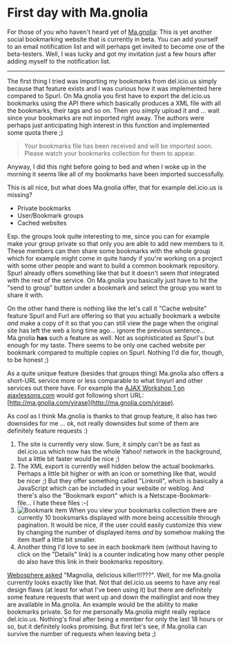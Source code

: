 # First day with Ma.gnolia

For those of you who haven't heard yet of [Ma.gnolia](http://ma.gnolia.com): This is yet another social bookmarking website that is currently in beta. You can add yourself to an email notification list and will perhaps get invited to become one of the beta-testers. Well, I was lucky and got my invitation just a few hours after adding myself to the notification list.



-------------------------------

 

The first thing I tried was importing my bookmarks from del.icio.us simply because that feature exists and I was curious how it was implemented here compared to Spurl. On Ma.gnolia you first have to export the del.icio.us bookmarks using the API there which basically produces a XML file with all the bookmarks, their tags and so on. Then you simply upload it and ... wait since your bookmarks are not imported right away. The authors were perhaps just anticipating high interest in this function and implemented some quota there ;)

<blockquote>Your bookmarks file has been received and will be imported soon. Please watch your bookmarks collection for them to appear.</blockquote>

Anyway, I did this right before going to bed and when I woke up in the morning it seems like all of my bookmarks have been imported successfully.

This is all nice, but what does Ma.gnolia offer, that for example del.icio.us is missing?

* Private bookmarks
* User/Bookmark groups
* Cached websites

Esp. the groups look quite interesting to me, since you can for example make your group private so that only you are able to add new members to it. These members can then share some bookmarks with the whole group which for example might come in quite handy if you're working on a project with some other people and want to build a common bookmark repository. Spurl already offers something like that but it doesn't seem _that_ integrated with the rest of the service. On Ma.gnolia you basically just have to hit the "send to group" button under a bookmark and select the group you want to share it with.

On the other hand there is nothing like the let's call it "Cache website" feature Spurl and Furl are offering so that you actually bookmark a website _and_ make a copy of it so that you can still view the page when the original site has left the web a long time ago... ignore the previous sentence... Ma.gnolia **has** such a feature as well.  Not as sophisticated as Spurl's but enough for my taste. There seems to be only one cached website per bookmark compared to multiple copies on Spurl. Nothing I'd die for, though, to be honest ;)

As a quite unique feature (besides that groups thing) Ma.gnolia also offers a short-URL service more or less comparable to what tinyurl and other services out there have. For example the [AJAX Workshop 1 on ajaxlessons.com](http://www.ajaxlessons.com/2006/02/11/ajax-workshop-1-ajax-basics-build-a-simple-email-verification-with-prototypejs/) would got following short URL: [http://ma.gnolia.com/yirase](http://ma.gnolia.com/yirase).

As cool as I think Ma.gnolia is thanks to that group feature, it also has two downsides for me ... ok, not really downsides but some of them are definitely feature requests :)

1. The site is currently very slow. Sure, it simply can't be as fast as del.icio.us which now has the whole Yahoo! network in the background, but a little bit faster would be nice ;)
2. The XML export is currently well hidden below the actual bookmarks. Perhaps a little bit higher or with an icon or something like that, would be nicer ;) But they offer something called "Linkroll", which is basically a JavaScript which can be included in your website or weblog. And there's also the "Bookmark export" which is a Netscape-Bookmark-file... I hate these files :-(
3. <img src="http://www.zerokspot.com/uploads/magnolia-bookmark.jpg" alt="Bookmark item" class="right"/> When you view your bookmarks collection there are currently 10 booksmarks displayed with more being accessible through pagination.  It would be nice, if the user could easily customize this view by changing the number of displayed items _and_ by somehow making the item itself a little bit smaller. 
4. Another thing I'd love to see in each bookmark item (without having to click on the "Details" link) is a counter indicating how many other people do also have this link in their bookmarks repository.

[Webosphere asked](http://webosphere.wordpress.com/2006/02/11/magnolia-delicious-killer/) "Magnolia, delicious killer!!!???". Well, for me Ma.gnolia currently looks exactly like that. Not that del.icio.us seems to have any real design flaws (at least for what I've been using it) but there are definitely some feature requests that went up and down the mailinglist and now they are available in Ma.gnolia. An example would be the ability to make bookmarks private. So for me personally Ma.gnolia might really replace del.icio.us. Nothing's final after being a member for only the last 18 hours or so, but it definitely looks promising. But first let's see, if Ma.gnolia can survive the number of requests when leaving beta ;)